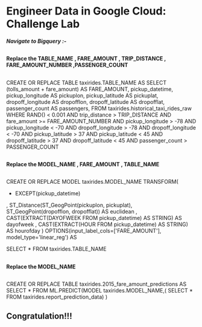 # Engineer Data in Google Cloud: Challenge Lab


##### Navigate to Bigquery :-  


## 

#### Replace the TABLE_NAME , FARE_AMOUNT , TRIP_DISTANCE , FARE_AMOUNT_NUMBER ,PASSENGER_COUNT


##


CREATE OR REPLACE TABLE
  taxirides.TABLE_NAME AS
SELECT
  (tolls_amount + fare_amount) AS FARE_AMOUNT,
  pickup_datetime,
  pickup_longitude AS pickuplon,
  pickup_latitude AS pickuplat,
  dropoff_longitude AS dropofflon,
  dropoff_latitude AS dropofflat,
  passenger_count AS passengers,
FROM
  taxirides.historical_taxi_rides_raw
WHERE
  RAND() < 0.001
  AND trip_distance > TRIP_DISTANCE
  AND fare_amount >= FARE_AMOUNT_NUMBER
  AND pickup_longitude > -78
  AND pickup_longitude < -70
  AND dropoff_longitude > -78
  AND dropoff_longitude < -70
  AND pickup_latitude > 37
  AND pickup_latitude < 45
  AND dropoff_latitude > 37
  AND dropoff_latitude < 45
  AND passenger_count > PASSENGER_COUNT


## 



## 

#### Replace the MODEL_NAME , FARE_AMOUNT , TABLE_NAME 

##


CREATE OR REPLACE MODEL taxirides.MODEL_NAME
TRANSFORM(
  * EXCEPT(pickup_datetime)

  , ST_Distance(ST_GeogPoint(pickuplon, pickuplat), ST_GeogPoint(dropofflon, dropofflat)) AS euclidean
  , CAST(EXTRACT(DAYOFWEEK FROM pickup_datetime) AS STRING) AS dayofweek
  , CAST(EXTRACT(HOUR FROM pickup_datetime) AS STRING) AS hourofday
)
OPTIONS(input_label_cols=['FARE_AMOUNT'], model_type='linear_reg')
AS

SELECT * FROM taxirides.TABLE_NAME


##

### 



## 

#### Replace the MODEL_NAME
##

CREATE OR REPLACE TABLE taxirides.2015_fare_amount_predictions
  AS
SELECT * FROM ML.PREDICT(MODEL taxirides.MODEL_NAME,(
  SELECT * FROM taxirides.report_prediction_data)
)


##

##

## Congratulation!!!